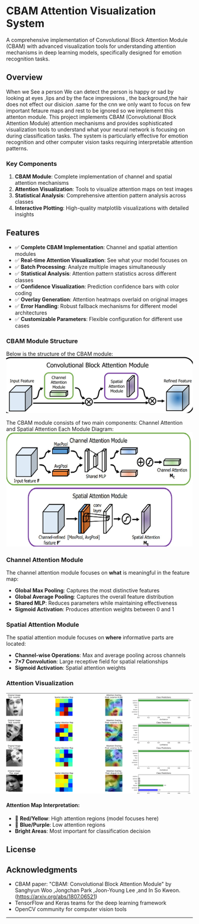 # CBAM Attention Visualization System

A comprehensive implementation of Convolutional Block Attention Module (CBAM) with advanced visualization tools for understanding attention mechanisms in deep learning models, specifically designed for emotion recognition tasks.


## Overview
 When we See a person We can detect the person  is happy or sad by looking at eyes ,lips and by the face impressions ,  the background,the hair does not effect our disicion .same  for  the  cnn we only want to focus on few important fetaure maps and rest to be ignored  so we implememt this attenton module.
This project implements CBAM (Convolutional Block Attention Module) attention mechanisms and provides sophisticated visualization tools to understand what your neural network is focusing on during classification tasks. The system is particularly effective for emotion recognition and other computer vision tasks requiring interpretable attention patterns.

### Key Components

1. **CBAM Module**: Complete implementation of channel and spatial attention mechanisms
2. **Attention Visualization**: Tools to visualize attention maps on test images
3. **Statistical Analysis**: Comprehensive attention pattern analysis across classes
4. **Interactive Plotting**: High-quality matplotlib visualizations with detailed insights

## Features

- ✅ **Complete CBAM Implementation**: Channel and spatial attention modules
- ✅ **Real-time Attention Visualization**: See what your model focuses on
- ✅ **Batch Processing**: Analyze multiple images simultaneously
- ✅ **Statistical Analysis**: Attention pattern statistics across different classes
- ✅ **Confidence Visualization**: Prediction confidence bars with color coding
- ✅ **Overlay Generation**: Attention heatmaps overlaid on original images
- ✅ **Error Handling**: Robust fallback mechanisms for different model architectures
- ✅ **Customizable Parameters**: Flexible configuration for different use cases




### CBAM Module Structure
Below is the structure of the CBAM module:
![Overview](images/overview.jpg)
 
 The CBAM module consists of two main components: Channel Attention and Spatial Attention Each Module Diagram:
 ![diagram](images/channelandspatialdetailed.jpg) 
### Channel Attention Module

The channel attention module focuses on **what** is meaningful in the feature map:

- **Global Max Pooling**: Captures the most distinctive features
- **Global Average Pooling**: Captures the overall feature distribution
- **Shared MLP**: Reduces parameters while maintaining effectiveness
- **Sigmoid Activation**: Produces attention weights between 0 and 1

### Spatial Attention Module

The spatial attention module focuses on **where** informative parts are located:

- **Channel-wise Operations**: Max and average pooling across channels
- **7×7 Convolution**: Large receptive field for spatial relationships
- **Sigmoid Activation**: Spatial attention weights

### Attention Visualization
![visual](images/output-1.jpg)



#### Attention Map Interpretation:
- 🔴 **Red/Yellow**: High attention regions (model focuses here)
- 🔵 **Blue/Purple**: Low attention regions
- **Bright Areas**: Most important for classification decision

## License


## Acknowledgments

- CBAM paper: "CBAM: Convolutional Block Attention Module" by Sanghyun Woo ,Jongchan Park ,Joon-Young Lee ,and In So Kweon.(https://arxiv.org/abs/1807.06521)
- TensorFlow and Keras teams for the deep learning framework
- OpenCV community for computer vision tools



---
